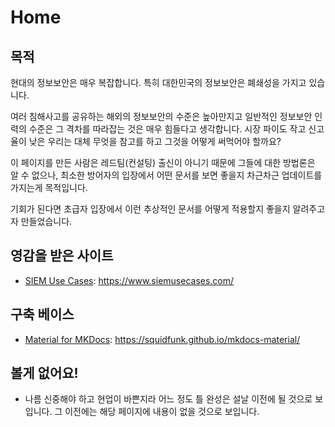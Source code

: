 # Home

## 목적
현대의 정보보안은 매우 복잡합니다. 특히 대한민국의 정보보안은 폐쇄성을 가지고 있습니다.

여러 침해사고를 공유하는 해외의 정보보안의 수준은 높아만지고 일반적인 정보보안 인력의 수준은 그 격차를 따라잡는 것은 매우 힘들다고 생각합니다.
시장 파이도 작고 신고율이 낮은 우리는 대체 무엇을 참고를 하고 그것을 어떻게 써먹어야 할까요?

이 페이지를 만든 사람은 레드팀(컨설팅) 출신이 아니기 때문에 그들에 대한 방법론은 알 수 없으나, 
최소한 방어자의 입장에서 어떤 문서를 보면 좋을지 차근차근 업데이트를 가지는게 목적입니다.

기회가 된다면 초급자 입장에서 이런 추상적인 문서를 어떻게 적용할지 좋을지 알려주고자 만들었습니다.

## 영감을 받은 사이트
- [SIEM Use Cases](https://www.siemusecases.com/): https://www.siemusecases.com/

## 구축 베이스
- [Material for MKDocs](https://squidfunk.github.io/mkdocs-material/): https://squidfunk.github.io/mkdocs-material/

## 볼게 없어요!
- 나름 신중해야 하고 현업이 바쁜지라 어느 정도 틀 완성은 설날 이전에 될 것으로 보입니다. 그 이전에는 해당 페이지에 내용이 없을 것으로 보입니다.